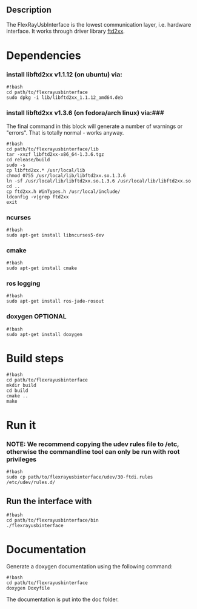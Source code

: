## Description ##
The FlexRayUsbInterface is the lowest communication layer, i.e. hardware interface.
It works through driver library [ftd2xx](http://www.ftdichip.com/Drivers/D2XX.htm).

# Dependencies #
### install libftd2xx v1.1.12 (on ubuntu) via: ###
```
#!bash
cd path/to/flexrayusbinterface
sudo dpkg -i lib/libftd2xx_1.1.12_amd64.deb
```
### install libftd2xx v1.3.6 (on fedora/arch linux) via:###
The final command in this block will generate a number of warnings or "errors". That is totally normal - works anyway.
```
#!bash
cd path/to/flexrayusbinterface/lib
tar -xvzf libftd2xx-x86_64-1.3.6.tgz 
cd release/build
sudo -s
cp libftd2xx.* /usr/local/lib
chmod 0755 /usr/local/lib/libftd2xx.so.1.3.6
ln -sf /usr/local/lib/libftd2xx.so.1.3.6 /usr/local/lib/libftd2xx.so
cd ..
cp ftd2xx.h WinTypes.h /usr/local/include/
ldconfig -v|grep ftd2xx
exit
```
### ncurses ###
```
#!bash
sudo apt-get install libncurses5-dev 
```
### cmake ###
```
#!bash
sudo apt-get install cmake
```
### ros logging ###
```
#!bash
sudo apt-get install ros-jade-rosout
```
### doxygen OPTIONAL ###
```
#!bash
sudo apt-get install doxygen
```
# Build steps #

```
#!bash
cd path/to/flexrayusbinterface
mkdir build
cd build
cmake ..
make
```

# Run it #
### NOTE: We recommend copying the udev rules file to /etc, otherwise the commandline tool can only be run with root privileges ###
```
#!bash
sudo cp path/to/flexrayusbinterface/udev/30-ftdi.rules /etc/udev/rules.d/
```
## Run the interface with ##
```
#!bash
cd path/to/flexrayusbinterface/bin
./flexrayusbinterface

```
# Documentation #
Generate a doxygen documentation using the following command:
```
#!bash
cd path/to/flexrayusbinterface
doxygen Doxyfile
```
The documentation is put into the doc folder.
